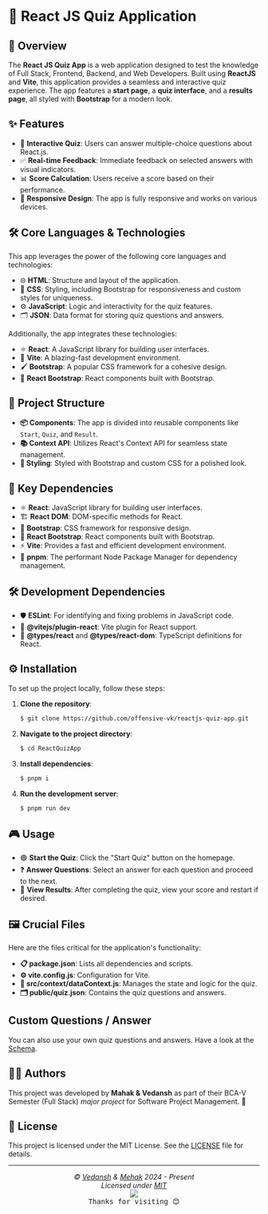 # 🌟 React JS Quiz Application

## 🚀 Overview

The **React JS Quiz App** is a web application designed to test the knowledge of Full Stack, Frontend, Backend, and Web Developers. Built using **ReactJS** and **Vite**, this application provides a seamless and interactive quiz experience. The app features a **start page**, a **quiz interface**, and a **results page**, all styled with **Bootstrap** for a modern look.

## ✨ Features

- 📝 **Interactive Quiz**: Users can answer multiple-choice questions about React.js.
- ✅ **Real-time Feedback**: Immediate feedback on selected answers with visual indicators.
- 📊 **Score Calculation**: Users receive a score based on their performance.
- 📱 **Responsive Design**: The app is fully responsive and works on various devices.

## 🛠 Core Languages & Technologies

This app leverages the power of the following core languages and technologies:

- 🌐 **HTML**: Structure and layout of the application.
- 🎨 **CSS**: Styling, including Bootstrap for responsiveness and custom styles for uniqueness.
- ⚙️ **JavaScript**: Logic and interactivity for the quiz features.
- 🗂 **JSON**: Data format for storing quiz questions and answers.

Additionally, the app integrates these technologies:

- ⚛️ **React**: A JavaScript library for building user interfaces.
- 🌟 **Vite**: A blazing-fast development environment.
- 🖌 **Bootstrap**: A popular CSS framework for a cohesive design.
- 🔗 **React Bootstrap**: React components built with Bootstrap.

## 📂 Project Structure

- **📦 Components**: The app is divided into reusable components like `Start`, `Quiz`, and `Result`.
- **📚 Context API**: Utilizes React's Context API for seamless state management.
- **🎨 Styling**: Styled with Bootstrap and custom CSS for a polished look.

## 🔑 Key Dependencies

- ⚛️ **React**: JavaScript library for building user interfaces.
- 🏗 **React DOM**: DOM-specific methods for React.
- 🌟 **Bootstrap**: CSS framework for responsive design.
- 🔗 **React Bootstrap**: React components built with Bootstrap.
- ⚡ **Vite**: Provides a fast and efficient development environment.
- 🚀 **pnpm**: The performant Node Package Manager for dependency management.

## 🛠 Development Dependencies

- 🛡 **ESLint**: For identifying and fixing problems in JavaScript code.
- 🔌 **@vitejs/plugin-react**: Vite plugin for React support.
- 📘 **@types/react** and **@types/react-dom**: TypeScript definitions for React.

## ⚙️ Installation

To set up the project locally, follow these steps:

1. **Clone the repository**:
   ```bash
   $ git clone https://github.com/offensive-vk/reactjs-quiz-app.git
   ```

2. **Navigate to the project directory**:
   ```bash
   $ cd ReactQuizApp
   ```

3. **Install dependencies**:
   ```bash
   $ pnpm i
   ```

4. **Run the development server**:
   ```bash
   $ pnpm run dev
   ```

## 🎮 Usage

- 🟢 **Start the Quiz**: Click the "Start Quiz" button on the homepage.
- ❓ **Answer Questions**: Select an answer for each question and proceed to the next.
- 📜 **View Results**: After completing the quiz, view your score and restart if desired.

## 🖼 Crucial Files

Here are the files critical for the application's functionality:

- **📋 package.json**: Lists all dependencies and scripts.
- **⚙️ vite.config.js**: Configuration for Vite.
- **📂 src/context/dataContext.js**: Manages the state and logic for the quiz.
- **🗂 public/quiz.json**: Contains the quiz questions and answers.

## Custom Questions / Answer

You can also use your own quiz questions and answers. Have a look at the [Schema](./Schema.md).

## 🧑‍💻 Authors

This project was developed by **Mahak & Vedansh** as part of their BCA-V Semester (Full Stack) *major project* for Software Project Management. 🌟

## 🪪 License

This project is licensed under the MIT License. See the [LICENSE](./license) file for details.


---

<p align="center">
  <i>&copy; <a href="https://github.com/offensive-vk/">Vedansh</a> & <a href="https://github.com/the-mehak/">Mehak</a> 2024 - Present</i><br>
  <i>Licensed under <a href="https://github.com/offensive-vk/ReactQuizApp/tree/master/LICENSE">MIT</a></i><br>
  <a href="https://github.com/TheHamsterBot"><img src="https://i.ibb.co/4KtpYxb/octocat-clean-mini.png" /></a><br>
  <kbd>Thanks for visiting 😊</kbd>
</p>

